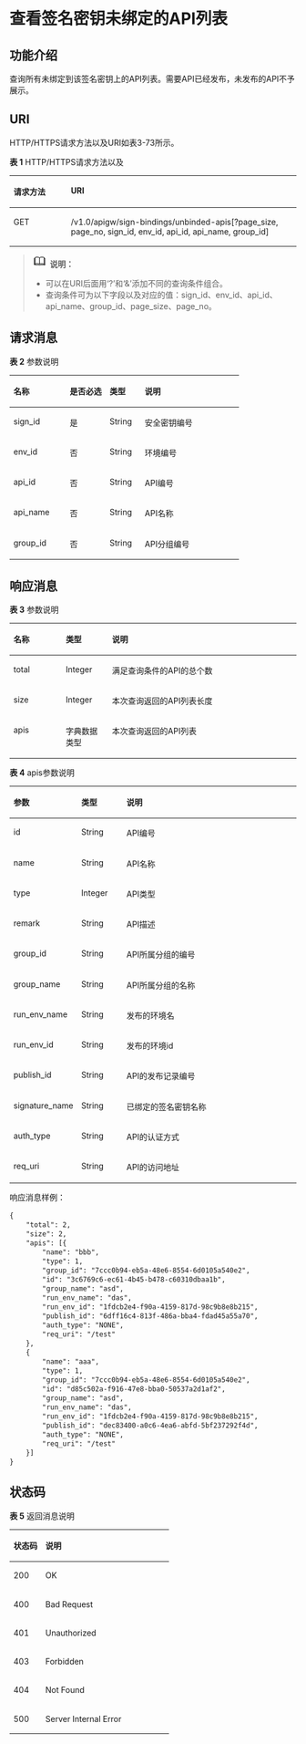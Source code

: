 # 查看签名密钥未绑定的API列表<a name="ZH-CN_TOPIC_0000001082135137"></a>

## 功能介绍<a name="zh-cn_topic_0118924553_section51759191"></a>

查询所有未绑定到该签名密钥上的API列表。需要API已经发布，未发布的API不予展示。

## URI<a name="zh-cn_topic_0118924553_section63179535"></a>

HTTP/HTTPS请求方法以及URI如表3-73所示。

**表 1**  HTTP/HTTPS请求方法以及

<a name="zh-cn_topic_0118924553_table42511059"></a>
<table><thead align="left"><tr id="zh-cn_topic_0118924553_row55091690"><th class="cellrowborder" valign="top" width="20%" id="mcps1.2.3.1.1"><p id="zh-cn_topic_0118924553_p33241899"><a name="zh-cn_topic_0118924553_p33241899"></a><a name="zh-cn_topic_0118924553_p33241899"></a>请求方法</p>
</th>
<th class="cellrowborder" valign="top" width="80%" id="mcps1.2.3.1.2"><p id="zh-cn_topic_0118924553_p8239264"><a name="zh-cn_topic_0118924553_p8239264"></a><a name="zh-cn_topic_0118924553_p8239264"></a>URI</p>
</th>
</tr>
</thead>
<tbody><tr id="zh-cn_topic_0118924553_row63400625"><td class="cellrowborder" valign="top" width="20%" headers="mcps1.2.3.1.1 "><p id="zh-cn_topic_0118924553_p35177032"><a name="zh-cn_topic_0118924553_p35177032"></a><a name="zh-cn_topic_0118924553_p35177032"></a>GET</p>
</td>
<td class="cellrowborder" valign="top" width="80%" headers="mcps1.2.3.1.2 "><p id="zh-cn_topic_0118924553_p30767306"><a name="zh-cn_topic_0118924553_p30767306"></a><a name="zh-cn_topic_0118924553_p30767306"></a>/v1.0/apigw/sign-bindings/unbinded-apis[?page_size, page_no, sign_id, env_id, api_id, api_name, group_id]</p>
</td>
</tr>
</tbody>
</table>

>![](public_sys-resources/icon-note.gif) **说明：** 
>-   可以在URI后面用‘?’和‘&’添加不同的查询条件组合。
>-   查询条件可为以下字段以及对应的值：sign\_id、env\_id、api\_id、api\_name、group\_id、page\_size、page\_no。

## 请求消息<a name="zh-cn_topic_0118924553_section31744903"></a>

**表 2**  参数说明

<a name="zh-cn_topic_0118924553_table5666522"></a>
<table><thead align="left"><tr id="zh-cn_topic_0118924553_row16340827"><th class="cellrowborder" valign="top" width="24.48755124487551%" id="mcps1.2.5.1.1"><p id="zh-cn_topic_0118924553_p48538593"><a name="zh-cn_topic_0118924553_p48538593"></a><a name="zh-cn_topic_0118924553_p48538593"></a>名称</p>
</th>
<th class="cellrowborder" valign="top" width="17.348265173482652%" id="mcps1.2.5.1.2"><p id="zh-cn_topic_0118924553_p39311997"><a name="zh-cn_topic_0118924553_p39311997"></a><a name="zh-cn_topic_0118924553_p39311997"></a>是否必选</p>
</th>
<th class="cellrowborder" valign="top" width="15.308469153084694%" id="mcps1.2.5.1.3"><p id="zh-cn_topic_0118924553_p30155156"><a name="zh-cn_topic_0118924553_p30155156"></a><a name="zh-cn_topic_0118924553_p30155156"></a>类型</p>
</th>
<th class="cellrowborder" valign="top" width="42.85571442855714%" id="mcps1.2.5.1.4"><p id="zh-cn_topic_0118924553_p26648592"><a name="zh-cn_topic_0118924553_p26648592"></a><a name="zh-cn_topic_0118924553_p26648592"></a>说明</p>
</th>
</tr>
</thead>
<tbody><tr id="zh-cn_topic_0118924553_row11052377"><td class="cellrowborder" valign="top" width="24.48755124487551%" headers="mcps1.2.5.1.1 "><p id="zh-cn_topic_0118924553_p22827350"><a name="zh-cn_topic_0118924553_p22827350"></a><a name="zh-cn_topic_0118924553_p22827350"></a>sign_id</p>
</td>
<td class="cellrowborder" valign="top" width="17.348265173482652%" headers="mcps1.2.5.1.2 "><p id="zh-cn_topic_0118924553_p37076080"><a name="zh-cn_topic_0118924553_p37076080"></a><a name="zh-cn_topic_0118924553_p37076080"></a>是</p>
</td>
<td class="cellrowborder" valign="top" width="15.308469153084694%" headers="mcps1.2.5.1.3 "><p id="zh-cn_topic_0118924553_p50372494"><a name="zh-cn_topic_0118924553_p50372494"></a><a name="zh-cn_topic_0118924553_p50372494"></a>String</p>
</td>
<td class="cellrowborder" valign="top" width="42.85571442855714%" headers="mcps1.2.5.1.4 "><p id="zh-cn_topic_0118924553_p53640217"><a name="zh-cn_topic_0118924553_p53640217"></a><a name="zh-cn_topic_0118924553_p53640217"></a>安全密钥编号</p>
</td>
</tr>
<tr id="zh-cn_topic_0118924553_row12999906"><td class="cellrowborder" valign="top" width="24.48755124487551%" headers="mcps1.2.5.1.1 "><p id="zh-cn_topic_0118924553_p46359483"><a name="zh-cn_topic_0118924553_p46359483"></a><a name="zh-cn_topic_0118924553_p46359483"></a>env_id</p>
</td>
<td class="cellrowborder" valign="top" width="17.348265173482652%" headers="mcps1.2.5.1.2 "><p id="zh-cn_topic_0118924553_p64130612"><a name="zh-cn_topic_0118924553_p64130612"></a><a name="zh-cn_topic_0118924553_p64130612"></a>否</p>
</td>
<td class="cellrowborder" valign="top" width="15.308469153084694%" headers="mcps1.2.5.1.3 "><p id="zh-cn_topic_0118924553_p27197045"><a name="zh-cn_topic_0118924553_p27197045"></a><a name="zh-cn_topic_0118924553_p27197045"></a>String</p>
</td>
<td class="cellrowborder" valign="top" width="42.85571442855714%" headers="mcps1.2.5.1.4 "><p id="zh-cn_topic_0118924553_p55477031"><a name="zh-cn_topic_0118924553_p55477031"></a><a name="zh-cn_topic_0118924553_p55477031"></a>环境编号</p>
</td>
</tr>
<tr id="zh-cn_topic_0118924553_row29531233"><td class="cellrowborder" valign="top" width="24.48755124487551%" headers="mcps1.2.5.1.1 "><p id="zh-cn_topic_0118924553_p43219711"><a name="zh-cn_topic_0118924553_p43219711"></a><a name="zh-cn_topic_0118924553_p43219711"></a>api_id</p>
</td>
<td class="cellrowborder" valign="top" width="17.348265173482652%" headers="mcps1.2.5.1.2 "><p id="zh-cn_topic_0118924553_p11135713"><a name="zh-cn_topic_0118924553_p11135713"></a><a name="zh-cn_topic_0118924553_p11135713"></a>否</p>
</td>
<td class="cellrowborder" valign="top" width="15.308469153084694%" headers="mcps1.2.5.1.3 "><p id="zh-cn_topic_0118924553_p29577584"><a name="zh-cn_topic_0118924553_p29577584"></a><a name="zh-cn_topic_0118924553_p29577584"></a>String</p>
</td>
<td class="cellrowborder" valign="top" width="42.85571442855714%" headers="mcps1.2.5.1.4 "><p id="zh-cn_topic_0118924553_p46974099"><a name="zh-cn_topic_0118924553_p46974099"></a><a name="zh-cn_topic_0118924553_p46974099"></a>API编号</p>
</td>
</tr>
<tr id="zh-cn_topic_0118924553_row20113712"><td class="cellrowborder" valign="top" width="24.48755124487551%" headers="mcps1.2.5.1.1 "><p id="zh-cn_topic_0118924553_p18597965"><a name="zh-cn_topic_0118924553_p18597965"></a><a name="zh-cn_topic_0118924553_p18597965"></a>api_name</p>
</td>
<td class="cellrowborder" valign="top" width="17.348265173482652%" headers="mcps1.2.5.1.2 "><p id="zh-cn_topic_0118924553_p30040178"><a name="zh-cn_topic_0118924553_p30040178"></a><a name="zh-cn_topic_0118924553_p30040178"></a>否</p>
</td>
<td class="cellrowborder" valign="top" width="15.308469153084694%" headers="mcps1.2.5.1.3 "><p id="zh-cn_topic_0118924553_p17335368"><a name="zh-cn_topic_0118924553_p17335368"></a><a name="zh-cn_topic_0118924553_p17335368"></a>String</p>
</td>
<td class="cellrowborder" valign="top" width="42.85571442855714%" headers="mcps1.2.5.1.4 "><p id="zh-cn_topic_0118924553_p61987574"><a name="zh-cn_topic_0118924553_p61987574"></a><a name="zh-cn_topic_0118924553_p61987574"></a>API名称</p>
</td>
</tr>
<tr id="zh-cn_topic_0118924553_row21017262"><td class="cellrowborder" valign="top" width="24.48755124487551%" headers="mcps1.2.5.1.1 "><p id="zh-cn_topic_0118924553_p24676693"><a name="zh-cn_topic_0118924553_p24676693"></a><a name="zh-cn_topic_0118924553_p24676693"></a>group_id</p>
</td>
<td class="cellrowborder" valign="top" width="17.348265173482652%" headers="mcps1.2.5.1.2 "><p id="zh-cn_topic_0118924553_p52655079"><a name="zh-cn_topic_0118924553_p52655079"></a><a name="zh-cn_topic_0118924553_p52655079"></a>否</p>
</td>
<td class="cellrowborder" valign="top" width="15.308469153084694%" headers="mcps1.2.5.1.3 "><p id="zh-cn_topic_0118924553_p37203022"><a name="zh-cn_topic_0118924553_p37203022"></a><a name="zh-cn_topic_0118924553_p37203022"></a>String</p>
</td>
<td class="cellrowborder" valign="top" width="42.85571442855714%" headers="mcps1.2.5.1.4 "><p id="zh-cn_topic_0118924553_p60654834"><a name="zh-cn_topic_0118924553_p60654834"></a><a name="zh-cn_topic_0118924553_p60654834"></a>API分组编号</p>
</td>
</tr>
</tbody>
</table>

## 响应消息<a name="zh-cn_topic_0118924553_section21200323"></a>

**表 3**  参数说明

<a name="zh-cn_topic_0118924553_table34366064"></a>
<table><thead align="left"><tr id="zh-cn_topic_0118924553_row59541114"><th class="cellrowborder" valign="top" width="18.18%" id="mcps1.2.4.1.1"><p id="zh-cn_topic_0118924553_p58100907"><a name="zh-cn_topic_0118924553_p58100907"></a><a name="zh-cn_topic_0118924553_p58100907"></a>名称</p>
</th>
<th class="cellrowborder" valign="top" width="16.16%" id="mcps1.2.4.1.2"><p id="zh-cn_topic_0118924553_p8553058"><a name="zh-cn_topic_0118924553_p8553058"></a><a name="zh-cn_topic_0118924553_p8553058"></a>类型</p>
</th>
<th class="cellrowborder" valign="top" width="65.66%" id="mcps1.2.4.1.3"><p id="zh-cn_topic_0118924553_p21709060"><a name="zh-cn_topic_0118924553_p21709060"></a><a name="zh-cn_topic_0118924553_p21709060"></a>说明</p>
</th>
</tr>
</thead>
<tbody><tr id="zh-cn_topic_0118924553_row13603451"><td class="cellrowborder" valign="top" width="18.18%" headers="mcps1.2.4.1.1 "><p id="zh-cn_topic_0118924553_p28137775"><a name="zh-cn_topic_0118924553_p28137775"></a><a name="zh-cn_topic_0118924553_p28137775"></a>total</p>
</td>
<td class="cellrowborder" valign="top" width="16.16%" headers="mcps1.2.4.1.2 "><p id="zh-cn_topic_0118924553_p64567303"><a name="zh-cn_topic_0118924553_p64567303"></a><a name="zh-cn_topic_0118924553_p64567303"></a>Integer</p>
</td>
<td class="cellrowborder" valign="top" width="65.66%" headers="mcps1.2.4.1.3 "><p id="zh-cn_topic_0118924553_p62569068"><a name="zh-cn_topic_0118924553_p62569068"></a><a name="zh-cn_topic_0118924553_p62569068"></a>满足查询条件的API的总个数</p>
</td>
</tr>
<tr id="zh-cn_topic_0118924553_row26250702"><td class="cellrowborder" valign="top" width="18.18%" headers="mcps1.2.4.1.1 "><p id="zh-cn_topic_0118924553_p45932145"><a name="zh-cn_topic_0118924553_p45932145"></a><a name="zh-cn_topic_0118924553_p45932145"></a>size</p>
</td>
<td class="cellrowborder" valign="top" width="16.16%" headers="mcps1.2.4.1.2 "><p id="zh-cn_topic_0118924553_p29516244"><a name="zh-cn_topic_0118924553_p29516244"></a><a name="zh-cn_topic_0118924553_p29516244"></a>Integer</p>
</td>
<td class="cellrowborder" valign="top" width="65.66%" headers="mcps1.2.4.1.3 "><p id="zh-cn_topic_0118924553_p42005535"><a name="zh-cn_topic_0118924553_p42005535"></a><a name="zh-cn_topic_0118924553_p42005535"></a>本次查询返回的API列表长度</p>
</td>
</tr>
<tr id="zh-cn_topic_0118924553_row42505499"><td class="cellrowborder" valign="top" width="18.18%" headers="mcps1.2.4.1.1 "><p id="zh-cn_topic_0118924553_p20393431"><a name="zh-cn_topic_0118924553_p20393431"></a><a name="zh-cn_topic_0118924553_p20393431"></a>apis</p>
</td>
<td class="cellrowborder" valign="top" width="16.16%" headers="mcps1.2.4.1.2 "><p id="zh-cn_topic_0118924553_p41255182"><a name="zh-cn_topic_0118924553_p41255182"></a><a name="zh-cn_topic_0118924553_p41255182"></a>字典数据类型</p>
</td>
<td class="cellrowborder" valign="top" width="65.66%" headers="mcps1.2.4.1.3 "><p id="zh-cn_topic_0118924553_p53335466"><a name="zh-cn_topic_0118924553_p53335466"></a><a name="zh-cn_topic_0118924553_p53335466"></a>本次查询返回的API列表</p>
</td>
</tr>
</tbody>
</table>

**表 4**  apis参数说明

<a name="zh-cn_topic_0118924553_table10257154"></a>
<table><thead align="left"><tr id="zh-cn_topic_0118924553_row50958760"><th class="cellrowborder" valign="top" width="18.18%" id="mcps1.2.4.1.1"><p id="zh-cn_topic_0118924553_p34018899"><a name="zh-cn_topic_0118924553_p34018899"></a><a name="zh-cn_topic_0118924553_p34018899"></a><strong id="zh-cn_topic_0118924553_b37734636"><a name="zh-cn_topic_0118924553_b37734636"></a><a name="zh-cn_topic_0118924553_b37734636"></a>参数</strong></p>
</th>
<th class="cellrowborder" valign="top" width="16.16%" id="mcps1.2.4.1.2"><p id="zh-cn_topic_0118924553_p36606693"><a name="zh-cn_topic_0118924553_p36606693"></a><a name="zh-cn_topic_0118924553_p36606693"></a><strong id="zh-cn_topic_0118924553_b61024782"><a name="zh-cn_topic_0118924553_b61024782"></a><a name="zh-cn_topic_0118924553_b61024782"></a>类型</strong></p>
</th>
<th class="cellrowborder" valign="top" width="65.66%" id="mcps1.2.4.1.3"><p id="zh-cn_topic_0118924553_p44060270"><a name="zh-cn_topic_0118924553_p44060270"></a><a name="zh-cn_topic_0118924553_p44060270"></a><strong id="zh-cn_topic_0118924553_b60998111"><a name="zh-cn_topic_0118924553_b60998111"></a><a name="zh-cn_topic_0118924553_b60998111"></a>说明</strong></p>
</th>
</tr>
</thead>
<tbody><tr id="zh-cn_topic_0118924553_row41899953"><td class="cellrowborder" valign="top" width="18.18%" headers="mcps1.2.4.1.1 "><p id="zh-cn_topic_0118924553_p38453019"><a name="zh-cn_topic_0118924553_p38453019"></a><a name="zh-cn_topic_0118924553_p38453019"></a>id</p>
</td>
<td class="cellrowborder" valign="top" width="16.16%" headers="mcps1.2.4.1.2 "><p id="zh-cn_topic_0118924553_p27686854"><a name="zh-cn_topic_0118924553_p27686854"></a><a name="zh-cn_topic_0118924553_p27686854"></a>String</p>
</td>
<td class="cellrowborder" valign="top" width="65.66%" headers="mcps1.2.4.1.3 "><p id="zh-cn_topic_0118924553_p28042714"><a name="zh-cn_topic_0118924553_p28042714"></a><a name="zh-cn_topic_0118924553_p28042714"></a>API编号</p>
</td>
</tr>
<tr id="zh-cn_topic_0118924553_row51057834"><td class="cellrowborder" valign="top" width="18.18%" headers="mcps1.2.4.1.1 "><p id="zh-cn_topic_0118924553_p42043885"><a name="zh-cn_topic_0118924553_p42043885"></a><a name="zh-cn_topic_0118924553_p42043885"></a>name</p>
</td>
<td class="cellrowborder" valign="top" width="16.16%" headers="mcps1.2.4.1.2 "><p id="zh-cn_topic_0118924553_p50111533"><a name="zh-cn_topic_0118924553_p50111533"></a><a name="zh-cn_topic_0118924553_p50111533"></a>String</p>
</td>
<td class="cellrowborder" valign="top" width="65.66%" headers="mcps1.2.4.1.3 "><p id="zh-cn_topic_0118924553_p32502353"><a name="zh-cn_topic_0118924553_p32502353"></a><a name="zh-cn_topic_0118924553_p32502353"></a>API名称</p>
</td>
</tr>
<tr id="zh-cn_topic_0118924553_row51031407"><td class="cellrowborder" valign="top" width="18.18%" headers="mcps1.2.4.1.1 "><p id="zh-cn_topic_0118924553_p39903265"><a name="zh-cn_topic_0118924553_p39903265"></a><a name="zh-cn_topic_0118924553_p39903265"></a>type</p>
</td>
<td class="cellrowborder" valign="top" width="16.16%" headers="mcps1.2.4.1.2 "><p id="zh-cn_topic_0118924553_p10939048"><a name="zh-cn_topic_0118924553_p10939048"></a><a name="zh-cn_topic_0118924553_p10939048"></a>Integer</p>
</td>
<td class="cellrowborder" valign="top" width="65.66%" headers="mcps1.2.4.1.3 "><p id="zh-cn_topic_0118924553_p13647724"><a name="zh-cn_topic_0118924553_p13647724"></a><a name="zh-cn_topic_0118924553_p13647724"></a>API类型</p>
</td>
</tr>
<tr id="zh-cn_topic_0118924553_row61320148"><td class="cellrowborder" valign="top" width="18.18%" headers="mcps1.2.4.1.1 "><p id="zh-cn_topic_0118924553_p876124"><a name="zh-cn_topic_0118924553_p876124"></a><a name="zh-cn_topic_0118924553_p876124"></a>remark</p>
</td>
<td class="cellrowborder" valign="top" width="16.16%" headers="mcps1.2.4.1.2 "><p id="zh-cn_topic_0118924553_p3857204"><a name="zh-cn_topic_0118924553_p3857204"></a><a name="zh-cn_topic_0118924553_p3857204"></a>String</p>
</td>
<td class="cellrowborder" valign="top" width="65.66%" headers="mcps1.2.4.1.3 "><p id="zh-cn_topic_0118924553_p43998084"><a name="zh-cn_topic_0118924553_p43998084"></a><a name="zh-cn_topic_0118924553_p43998084"></a>API描述</p>
</td>
</tr>
<tr id="zh-cn_topic_0118924553_row40388913"><td class="cellrowborder" valign="top" width="18.18%" headers="mcps1.2.4.1.1 "><p id="zh-cn_topic_0118924553_p50276488"><a name="zh-cn_topic_0118924553_p50276488"></a><a name="zh-cn_topic_0118924553_p50276488"></a>group_id</p>
</td>
<td class="cellrowborder" valign="top" width="16.16%" headers="mcps1.2.4.1.2 "><p id="zh-cn_topic_0118924553_p45863748"><a name="zh-cn_topic_0118924553_p45863748"></a><a name="zh-cn_topic_0118924553_p45863748"></a>String</p>
</td>
<td class="cellrowborder" valign="top" width="65.66%" headers="mcps1.2.4.1.3 "><p id="zh-cn_topic_0118924553_p23976141"><a name="zh-cn_topic_0118924553_p23976141"></a><a name="zh-cn_topic_0118924553_p23976141"></a>API所属分组的编号</p>
</td>
</tr>
<tr id="zh-cn_topic_0118924553_row14458682"><td class="cellrowborder" valign="top" width="18.18%" headers="mcps1.2.4.1.1 "><p id="zh-cn_topic_0118924553_p30302560"><a name="zh-cn_topic_0118924553_p30302560"></a><a name="zh-cn_topic_0118924553_p30302560"></a>group_name</p>
</td>
<td class="cellrowborder" valign="top" width="16.16%" headers="mcps1.2.4.1.2 "><p id="zh-cn_topic_0118924553_p38588295"><a name="zh-cn_topic_0118924553_p38588295"></a><a name="zh-cn_topic_0118924553_p38588295"></a>String</p>
</td>
<td class="cellrowborder" valign="top" width="65.66%" headers="mcps1.2.4.1.3 "><p id="zh-cn_topic_0118924553_p38644182"><a name="zh-cn_topic_0118924553_p38644182"></a><a name="zh-cn_topic_0118924553_p38644182"></a>API所属分组的名称</p>
</td>
</tr>
<tr id="zh-cn_topic_0118924553_row12253325"><td class="cellrowborder" valign="top" width="18.18%" headers="mcps1.2.4.1.1 "><p id="zh-cn_topic_0118924553_p52995244"><a name="zh-cn_topic_0118924553_p52995244"></a><a name="zh-cn_topic_0118924553_p52995244"></a>run_env_name</p>
</td>
<td class="cellrowborder" valign="top" width="16.16%" headers="mcps1.2.4.1.2 "><p id="zh-cn_topic_0118924553_p64756360"><a name="zh-cn_topic_0118924553_p64756360"></a><a name="zh-cn_topic_0118924553_p64756360"></a>String</p>
</td>
<td class="cellrowborder" valign="top" width="65.66%" headers="mcps1.2.4.1.3 "><p id="zh-cn_topic_0118924553_p10773768"><a name="zh-cn_topic_0118924553_p10773768"></a><a name="zh-cn_topic_0118924553_p10773768"></a>发布的环境名</p>
</td>
</tr>
<tr id="zh-cn_topic_0118924553_row29855049"><td class="cellrowborder" valign="top" width="18.18%" headers="mcps1.2.4.1.1 "><p id="zh-cn_topic_0118924553_p2339899"><a name="zh-cn_topic_0118924553_p2339899"></a><a name="zh-cn_topic_0118924553_p2339899"></a>run_env_id</p>
</td>
<td class="cellrowborder" valign="top" width="16.16%" headers="mcps1.2.4.1.2 "><p id="zh-cn_topic_0118924553_p55314117"><a name="zh-cn_topic_0118924553_p55314117"></a><a name="zh-cn_topic_0118924553_p55314117"></a>String</p>
</td>
<td class="cellrowborder" valign="top" width="65.66%" headers="mcps1.2.4.1.3 "><p id="zh-cn_topic_0118924553_p51258512"><a name="zh-cn_topic_0118924553_p51258512"></a><a name="zh-cn_topic_0118924553_p51258512"></a>发布的环境id</p>
</td>
</tr>
<tr id="zh-cn_topic_0118924553_row58673429"><td class="cellrowborder" valign="top" width="18.18%" headers="mcps1.2.4.1.1 "><p id="zh-cn_topic_0118924553_p54927332"><a name="zh-cn_topic_0118924553_p54927332"></a><a name="zh-cn_topic_0118924553_p54927332"></a>publish_id</p>
</td>
<td class="cellrowborder" valign="top" width="16.16%" headers="mcps1.2.4.1.2 "><p id="zh-cn_topic_0118924553_p19928903"><a name="zh-cn_topic_0118924553_p19928903"></a><a name="zh-cn_topic_0118924553_p19928903"></a>String</p>
</td>
<td class="cellrowborder" valign="top" width="65.66%" headers="mcps1.2.4.1.3 "><p id="zh-cn_topic_0118924553_p3628455"><a name="zh-cn_topic_0118924553_p3628455"></a><a name="zh-cn_topic_0118924553_p3628455"></a>API的发布记录编号</p>
</td>
</tr>
<tr id="zh-cn_topic_0118924553_row8616217"><td class="cellrowborder" valign="top" width="18.18%" headers="mcps1.2.4.1.1 "><p id="zh-cn_topic_0118924553_p26824986"><a name="zh-cn_topic_0118924553_p26824986"></a><a name="zh-cn_topic_0118924553_p26824986"></a>signature_name</p>
</td>
<td class="cellrowborder" valign="top" width="16.16%" headers="mcps1.2.4.1.2 "><p id="zh-cn_topic_0118924553_p25340259"><a name="zh-cn_topic_0118924553_p25340259"></a><a name="zh-cn_topic_0118924553_p25340259"></a>String</p>
</td>
<td class="cellrowborder" valign="top" width="65.66%" headers="mcps1.2.4.1.3 "><p id="zh-cn_topic_0118924553_p39295133"><a name="zh-cn_topic_0118924553_p39295133"></a><a name="zh-cn_topic_0118924553_p39295133"></a>已绑定的签名密钥名称</p>
</td>
</tr>
<tr id="zh-cn_topic_0118924553_row194436159307"><td class="cellrowborder" valign="top" width="18.18%" headers="mcps1.2.4.1.1 "><p id="zh-cn_topic_0118924553_p124441715143014"><a name="zh-cn_topic_0118924553_p124441715143014"></a><a name="zh-cn_topic_0118924553_p124441715143014"></a>auth_type</p>
</td>
<td class="cellrowborder" valign="top" width="16.16%" headers="mcps1.2.4.1.2 "><p id="zh-cn_topic_0118924553_p1644461519309"><a name="zh-cn_topic_0118924553_p1644461519309"></a><a name="zh-cn_topic_0118924553_p1644461519309"></a>String</p>
</td>
<td class="cellrowborder" valign="top" width="65.66%" headers="mcps1.2.4.1.3 "><p id="zh-cn_topic_0118924553_p18444315103014"><a name="zh-cn_topic_0118924553_p18444315103014"></a><a name="zh-cn_topic_0118924553_p18444315103014"></a>API的认证方式</p>
</td>
</tr>
<tr id="zh-cn_topic_0118924553_row62593129319"><td class="cellrowborder" valign="top" width="18.18%" headers="mcps1.2.4.1.1 "><p id="zh-cn_topic_0118924553_p1925910128315"><a name="zh-cn_topic_0118924553_p1925910128315"></a><a name="zh-cn_topic_0118924553_p1925910128315"></a>req_uri</p>
</td>
<td class="cellrowborder" valign="top" width="16.16%" headers="mcps1.2.4.1.2 "><p id="zh-cn_topic_0118924553_p15259161219319"><a name="zh-cn_topic_0118924553_p15259161219319"></a><a name="zh-cn_topic_0118924553_p15259161219319"></a>String</p>
</td>
<td class="cellrowborder" valign="top" width="65.66%" headers="mcps1.2.4.1.3 "><p id="zh-cn_topic_0118924553_p1226051212318"><a name="zh-cn_topic_0118924553_p1226051212318"></a><a name="zh-cn_topic_0118924553_p1226051212318"></a>API的访问地址</p>
</td>
</tr>
</tbody>
</table>

响应消息样例：

```
{
	"total": 2,
	"size": 2,
	"apis": [{
		"name": "bbb",
		"type": 1,
		"group_id": "7ccc0b94-eb5a-48e6-8554-6d0105a540e2",
		"id": "3c6769c6-ec61-4b45-b478-c60310dbaa1b",
		"group_name": "asd",
		"run_env_name": "das",
		"run_env_id": "1fdcb2e4-f90a-4159-817d-98c9b8e8b215",
		"publish_id": "6dff16c4-813f-486a-bba4-fdad45a55a70",
		"auth_type": "NONE",
		"req_uri": "/test"
	},
	{
		"name": "aaa",
		"type": 1,
		"group_id": "7ccc0b94-eb5a-48e6-8554-6d0105a540e2",
		"id": "d85c502a-f916-47e8-bba0-50537a2d1af2",
		"group_name": "asd",
		"run_env_name": "das",
		"run_env_id": "1fdcb2e4-f90a-4159-817d-98c9b8e8b215",
		"publish_id": "dec83400-a0c6-4ea6-abfd-5bf237292f4d",
		"auth_type": "NONE",
		"req_uri": "/test"
	}]
}
```

## 状态码<a name="zh-cn_topic_0118924553_section17268672"></a>

**表 5**  返回消息说明

<a name="zh-cn_topic_0118924553_table59741839"></a>
<table><thead align="left"><tr id="zh-cn_topic_0118924553_row51360638"><th class="cellrowborder" valign="top" width="20%" id="mcps1.2.3.1.1"><p id="zh-cn_topic_0118924553_p66570984"><a name="zh-cn_topic_0118924553_p66570984"></a><a name="zh-cn_topic_0118924553_p66570984"></a>状态码</p>
</th>
<th class="cellrowborder" valign="top" width="80%" id="mcps1.2.3.1.2"><p id="zh-cn_topic_0118924553_p10538870"><a name="zh-cn_topic_0118924553_p10538870"></a><a name="zh-cn_topic_0118924553_p10538870"></a>说明</p>
</th>
</tr>
</thead>
<tbody><tr id="zh-cn_topic_0118924553_row32426065"><td class="cellrowborder" valign="top" width="20%" headers="mcps1.2.3.1.1 "><p id="zh-cn_topic_0118924553_p9265629"><a name="zh-cn_topic_0118924553_p9265629"></a><a name="zh-cn_topic_0118924553_p9265629"></a>200</p>
</td>
<td class="cellrowborder" valign="top" width="80%" headers="mcps1.2.3.1.2 "><p id="zh-cn_topic_0118924553_p12318518"><a name="zh-cn_topic_0118924553_p12318518"></a><a name="zh-cn_topic_0118924553_p12318518"></a>OK</p>
</td>
</tr>
<tr id="zh-cn_topic_0118924553_row43757803"><td class="cellrowborder" valign="top" width="20%" headers="mcps1.2.3.1.1 "><p id="zh-cn_topic_0118924553_p54721121"><a name="zh-cn_topic_0118924553_p54721121"></a><a name="zh-cn_topic_0118924553_p54721121"></a>400</p>
</td>
<td class="cellrowborder" valign="top" width="80%" headers="mcps1.2.3.1.2 "><p id="zh-cn_topic_0118924553_p3225816"><a name="zh-cn_topic_0118924553_p3225816"></a><a name="zh-cn_topic_0118924553_p3225816"></a>Bad Request</p>
</td>
</tr>
<tr id="zh-cn_topic_0118924553_row29032347"><td class="cellrowborder" valign="top" width="20%" headers="mcps1.2.3.1.1 "><p id="zh-cn_topic_0118924553_p2809910"><a name="zh-cn_topic_0118924553_p2809910"></a><a name="zh-cn_topic_0118924553_p2809910"></a>401</p>
</td>
<td class="cellrowborder" valign="top" width="80%" headers="mcps1.2.3.1.2 "><p id="zh-cn_topic_0118924553_p26276133"><a name="zh-cn_topic_0118924553_p26276133"></a><a name="zh-cn_topic_0118924553_p26276133"></a>Unauthorized</p>
</td>
</tr>
<tr id="zh-cn_topic_0118924553_row35158608"><td class="cellrowborder" valign="top" width="20%" headers="mcps1.2.3.1.1 "><p id="zh-cn_topic_0118924553_p29274969"><a name="zh-cn_topic_0118924553_p29274969"></a><a name="zh-cn_topic_0118924553_p29274969"></a>403</p>
</td>
<td class="cellrowborder" valign="top" width="80%" headers="mcps1.2.3.1.2 "><p id="zh-cn_topic_0118924553_p22462250"><a name="zh-cn_topic_0118924553_p22462250"></a><a name="zh-cn_topic_0118924553_p22462250"></a>Forbidden</p>
</td>
</tr>
<tr id="zh-cn_topic_0118924553_row833661"><td class="cellrowborder" valign="top" width="20%" headers="mcps1.2.3.1.1 "><p id="zh-cn_topic_0118924553_p417742"><a name="zh-cn_topic_0118924553_p417742"></a><a name="zh-cn_topic_0118924553_p417742"></a>404</p>
</td>
<td class="cellrowborder" valign="top" width="80%" headers="mcps1.2.3.1.2 "><p id="zh-cn_topic_0118924553_p15296380"><a name="zh-cn_topic_0118924553_p15296380"></a><a name="zh-cn_topic_0118924553_p15296380"></a>Not Found</p>
</td>
</tr>
<tr id="zh-cn_topic_0118924553_row36099169"><td class="cellrowborder" valign="top" width="20%" headers="mcps1.2.3.1.1 "><p id="zh-cn_topic_0118924553_p38351589"><a name="zh-cn_topic_0118924553_p38351589"></a><a name="zh-cn_topic_0118924553_p38351589"></a>500</p>
</td>
<td class="cellrowborder" valign="top" width="80%" headers="mcps1.2.3.1.2 "><p id="zh-cn_topic_0118924553_p6744143"><a name="zh-cn_topic_0118924553_p6744143"></a><a name="zh-cn_topic_0118924553_p6744143"></a>Server Internal Error</p>
</td>
</tr>
</tbody>
</table>

